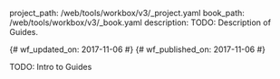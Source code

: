 project_path: /web/tools/workbox/v3/_project.yaml
book_path: /web/tools/workbox/v3/_book.yaml
description: TODO: Description of Guides.

{# wf_updated_on: 2017-11-06 #}
{# wf_published_on: 2017-11-06 #}

TODO: Intro to Guides
